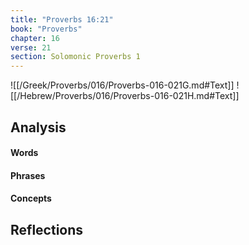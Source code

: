 ```yaml
---
title: "Proverbs 16:21"
book: "Proverbs"
chapter: 16
verse: 21
section: Solomonic Proverbs 1
---
```

![[/Greek/Proverbs/016/Proverbs-016-021G.md#Text]]
![[/Hebrew/Proverbs/016/Proverbs-016-021H.md#Text]]

## Analysis

#### Words

#### Phrases

#### Concepts

## Reflections

